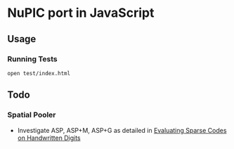# NuPIC port in JavaScript

## Usage

### Running Tests

    open test/index.html

## Todo

### Spatial Pooler

- Investigate ASP, ASP+M, ASP+G as detailed in [Evaluating Sparse Codes on Handwritten Digits](http://link.springer.com/chapter/10.1007/978-3-319-03680-9_40)

